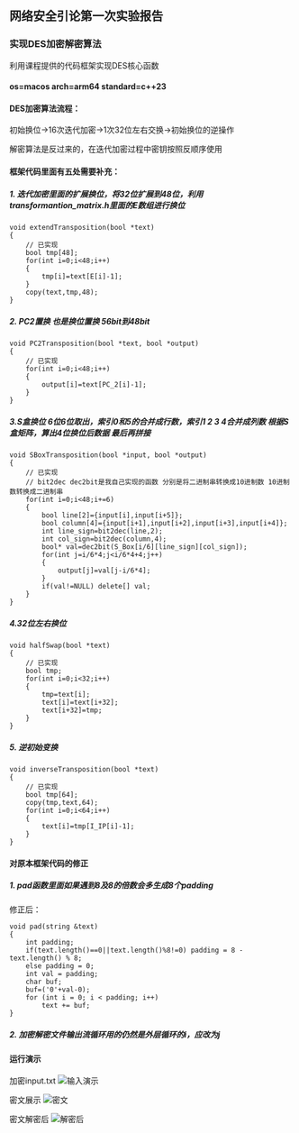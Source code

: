 ## 网络安全引论第一次实验报告
### 实现DES加密解密算法

利用课程提供的代码框架实现DES核心函数

#### os=macos arch=arm64 standard=c++23

#### DES加密算法流程：
初始换位->16次迭代加密->1次32位左右交换->初始换位的逆操作

解密算法是反过来的，在迭代加密过程中密钥按照反顺序使用

#### 框架代码里面有五处需要补充：

##### 1. 迭代加密里面的扩展换位，将32位扩展到48位，利用transformantion_matrix.h里面的E数组进行换位
```
void extendTransposition(bool *text)
{ 
    // 已实现
    bool tmp[48];
    for(int i=0;i<48;i++)
    {
        tmp[i]=text[E[i]-1];
    }
    copy(text,tmp,48);
}
```

##### 2. PC2置换 也是换位置换 56bit到48bit
```
void PC2Transposition(bool *text, bool *output)
{
    // 已实现
    for(int i=0;i<48;i++)
    {
        output[i]=text[PC_2[i]-1];
    }
}
```

##### 3.S盒换位 6位6位取出，索引0和5的合并成行数，索引1 2 3 4合并成列数 根据S盒矩阵，算出4位换位后数据 最后再拼接
```
void SBoxTransposition(bool *input, bool *output)
{ 
    // 已实现
    // bit2dec dec2bit是我自己实现的函数 分别是将二进制串转换成10进制数 10进制数转换成二进制串
    for(int i=0;i<48;i+=6)
    {
        bool line[2]={input[i],input[i+5]};
        bool column[4]={input[i+1],input[i+2],input[i+3],input[i+4]};
        int line_sign=bit2dec(line,2);
        int col_sign=bit2dec(column,4);
        bool* val=dec2bit(S_Box[i/6][line_sign][col_sign]);
        for(int j=i/6*4;j<i/6*4+4;j++)
        {
            output[j]=val[j-i/6*4];
        }
        if(val!=NULL) delete[] val;
    }
}
```

##### 4.32位左右换位 
```
void halfSwap(bool *text)
{ 
    // 已实现
    bool tmp;
    for(int i=0;i<32;i++)
    {
        tmp=text[i];
        text[i]=text[i+32];
        text[i+32]=tmp;
    }
}
```

##### 5. 逆初始变换
```
void inverseTransposition(bool *text)
{ 
    // 已实现
    bool tmp[64];
    copy(tmp,text,64);
    for(int i=0;i<64;i++)
    {
        text[i]=tmp[I_IP[i]-1];
    }
}
```

#### 对原本框架代码的修正
##### 1. pad函数里面如果遇到8及8的倍数会多生成8个padding
修正后：
```
void pad(string &text)
{ 
    int padding;
    if(text.length()==0||text.length()%8!=0) padding = 8 - text.length() % 8;
    else padding = 0;
    int val = padding;
    char buf;
    buf=('0'+val-0);
    for (int i = 0; i < padding; i++)
        text += buf;
}
```

##### 2. 加密解密文件输出流循环用的仍然是外层循环的i，应改为j

#### 运行演示
加密input.txt
![输入演示](./inputshow.png)

密文展示
![密文](./encrypted.png)

密文解密后
![解密后](./decrypted.png)